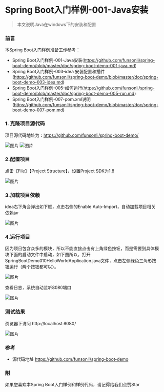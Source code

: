 # Spring Boot入门样例-001-Java安装

> 本文说明Java在windows下的安装和配置

### 前言

本Spring Boot入门样例准备工作参考：

- Spring Boot入门样例-001-Java安装(https://github.com/funsonli/spring-boot-demo/blob/master/doc/spring-boot-demo-001-java.md)
- Spring Boot入门样例-003-idea 安装配置和插件(https://github.com/funsonli/spring-boot-demo/blob/master/doc/spring-boot-demo-003-idea.md)
- Spring Boot入门样例-005-如何运行(https://github.com/funsonli/spring-boot-demo/blob/master/doc/spring-boot-demo-005-run.md)
- Spring Boot入门样例-007-pom.xml说明(https://github.com/funsonli/spring-boot-demo/blob/master/doc/spring-boot-demo-007-pom.md)


### 1. 克隆项目源代码
项目源代码地址为：https://github.com/funsonli/spring-boot-demo/

![图片](https://raw.githubusercontent.com/funsonli/spring-boot-demo/master/doc/images/spring-boot-demo-005-run-01.png?raw=true)
![图片](https://raw.githubusercontent.com/funsonli/spring-boot-demo/master/doc/images/spring-boot-demo-005-run-03.png?raw=true)


### 2.配置项目

点击【File】【Project Structure】，设置Project SDK为1.8

![图片](https://raw.githubusercontent.com/funsonli/spring-boot-demo/master/doc/images/spring-boot-demo-005-run-030.png?raw=true)


### 3.加载项目依赖

idea右下角会弹出如下框，点击右侧的Enable Auto-Import，自动加载项目相关依赖jar

![图片](https://raw.githubusercontent.com/funsonli/spring-boot-demo/master/doc/images/spring-boot-demo-005-run-07.png?raw=true)

### 4.运行项目

因为项目包含众多的模块，所以不能直接点击有上角绿色按钮，而是需要到具体模块下面的启动文件中启动，如下图所以，打开SpringBootDemo010HelloWorldApplication.java文件，点击左侧绿色三角形按钮运行（两个按钮都可以）。

![图片](https://raw.githubusercontent.com/funsonli/spring-boot-demo/master/doc/images/spring-boot-demo-005-run-09.png?raw=true)

查看日志，系统自动监听8080端口

![图片](https://raw.githubusercontent.com/funsonli/spring-boot-demo/master/doc/images/spring-boot-demo-005-run-11.png?raw=true)


### 测试结果


浏览器下访问 http://localhost:8080/

![图片](https://raw.githubusercontent.com/funsonli/spring-boot-demo/master/doc/images/spring-boot-demo-005-run-13.png?raw=true)


### 参考
- 源代码地址 https://github.com/funsonli/spring-boot-demo

### 附

如果您喜欢本Spring Boot入门样例和样例代码，请记得给我们点赞Star
